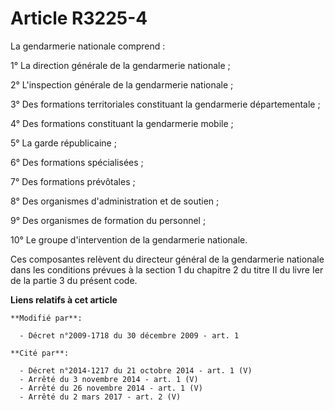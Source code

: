 # Article R3225-4

La gendarmerie nationale comprend :

1° La direction générale de la gendarmerie nationale ;

2° L'inspection générale de la gendarmerie nationale ;

3° Des formations territoriales constituant la gendarmerie départementale ;

4° Des formations constituant la gendarmerie mobile ;

5° La garde républicaine ;

6° Des formations spécialisées ;

7° Des formations prévôtales ;

8° Des organismes d'administration et de soutien ;

9° Des organismes de formation du personnel ;

10° Le groupe d'intervention de la gendarmerie nationale.

Ces composantes relèvent du directeur général de la gendarmerie nationale dans les conditions prévues à la section 1 du
chapitre 2 du titre II du livre Ier de la partie 3 du présent code.

**Liens relatifs à cet article**

	**Modifié par**:

	  - Décret n°2009-1718 du 30 décembre 2009 - art. 1

	**Cité par**:

	  - Décret n°2014-1217 du 21 octobre 2014 - art. 1 (V)
	  - Arrêté du 3 novembre 2014 - art. 1 (V)
	  - Arrêté du 26 novembre 2014 - art. 1 (V)
	  - Arrêté du 2 mars 2017 - art. 2 (V)
